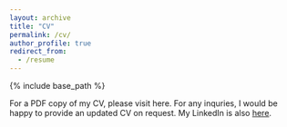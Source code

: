 ```yaml
---
layout: archive
title: "CV"
permalink: /cv/
author_profile: true
redirect_from:
  - /resume
---
```


{% include base_path %}


For a PDF copy of my CV, please visit here.
For any inquries, I would be happy to provide an updated CV on request. My LinkedIn is also [here](http://linkedin.com/in/benjaminpatrickevans/).
